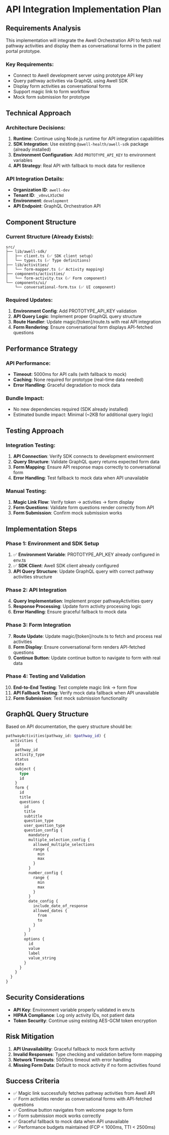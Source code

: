 # API Integration Implementation Plan

## Requirements Analysis

This implementation will integrate the Awell Orchestration API to fetch real pathway activities and display them as conversational forms in the patient portal prototype.

### Key Requirements:
- Connect to Awell development server using prototype API key
- Query pathway activities via GraphQL using Awell SDK
- Display form activities as conversational forms
- Support magic link to form workflow
- Mock form submission for prototype

## Technical Approach

### Architecture Decisions:
1. **Runtime**: Continue using Node.js runtime for API integration capabilities
2. **SDK Integration**: Use existing `@awell-health/awell-sdk` package (already installed)
3. **Environment Configuration**: Add `PROTOTYPE_API_KEY` to environment variables
4. **API Strategy**: Real API with fallback to mock data for resilience

### API Integration Details:
- **Organization ID**: `awell-dev`
- **Tenant ID**: `_v0nvLX5zCNd`
- **Environment**: `development` 
- **API Endpoint**: GraphQL Orchestration API

## Component Structure

### Current Structure (Already Exists):
```
src/
├── lib/awell-sdk/
│   ├── client.ts (✅ SDK client setup)
│   └── types.ts (✅ Type definitions)
├── lib/activities/
│   └── form-mapper.ts (✅ Activity mapping)
├── components/activities/
│   └── form-activity.tsx (✅ Form component)
└── components/ui/
    └── conversational-form.tsx (✅ UI component)
```

### Required Updates:
1. **Environment Config**: Add PROTOTYPE_API_KEY validation
2. **API Query Logic**: Implement proper GraphQL query structure  
3. **Route Handler**: Update magic/[token]/route.ts with real API integration
4. **Form Rendering**: Ensure conversational form displays API-fetched questions

## Performance Strategy

### API Performance:
- **Timeout**: 5000ms for API calls (with fallback to mock)
- **Caching**: None required for prototype (real-time data needed)
- **Error Handling**: Graceful degradation to mock data

### Bundle Impact:
- No new dependencies required (SDK already installed)
- Estimated bundle impact: Minimal (~2KB for additional query logic)

## Testing Approach

### Integration Testing:
1. **API Connection**: Verify SDK connects to development environment
2. **Query Structure**: Validate GraphQL query returns expected form data
3. **Form Mapping**: Ensure API response maps correctly to conversational form
4. **Error Handling**: Test fallback to mock data when API unavailable

### Manual Testing:
1. **Magic Link Flow**: Verify token → activities → form display
2. **Form Questions**: Validate form questions render correctly from API
3. **Form Submission**: Confirm mock submission works

## Implementation Steps

### Phase 1: Environment and SDK Setup
1. ✅ **Environment Variable**: PROTOTYPE_API_KEY already configured in env.ts
2. ✅ **SDK Client**: Awell SDK client already configured
3. **API Query Structure**: Update GraphQL query with correct pathway activities structure

### Phase 2: API Integration
4. **Query Implementation**: Implement proper pathwayActivities query
5. **Response Processing**: Update form activity processing logic  
6. **Error Handling**: Ensure graceful fallback to mock data

### Phase 3: Form Integration  
7. **Route Update**: Update magic/[token]/route.ts to fetch and process real activities
8. **Form Display**: Ensure conversational form renders API-fetched questions
9. **Continue Button**: Update continue button to navigate to form with real data

### Phase 4: Testing and Validation
10. **End-to-End Testing**: Test complete magic link → form flow
11. **API Fallback Testing**: Verify mock data fallback when API unavailable
12. **Form Submission**: Test mock submission functionality

## GraphQL Query Structure

Based on API documentation, the query structure should be:

```graphql
pathwayActivities(pathway_id: $pathway_id) {
  activities {
    id
    pathway_id  
    activity_type
    status
    date
    subject {
      type
      id
    }
    form {
      id
      title
      questions {
        id
        title
        subtitle
        question_type
        user_question_type
        question_config {
          mandatory
          multiple_selection_config {
            allowed_multiple_selections
            range {
              min
              max
            }
          }
          number_config {
            range {
              min
              max
            }
          }
          date_config {
            include_date_of_response
            allowed_dates {
              from
              to
            }
          }
        }
        options {
          id
          value
          label
          value_string
        }
      }
    }
  }
}
```

## Security Considerations

- **API Key**: Environment variable properly validated in env.ts
- **HIPAA Compliance**: Log only activity IDs, not patient data
- **Token Security**: Continue using existing AES-GCM token encryption

## Risk Mitigation

1. **API Unavailability**: Graceful fallback to mock form activity
2. **Invalid Responses**: Type checking and validation before form mapping
3. **Network Timeouts**: 5000ms timeout with error handling
4. **Missing Form Data**: Default to mock activity if no form activities found

## Success Criteria

- ✅ Magic link successfully fetches pathway activities from Awell API
- ✅ Form activities render as conversational forms with API-fetched questions
- ✅ Continue button navigates from welcome page to form
- ✅ Form submission mock works correctly
- ✅ Graceful fallback to mock data when API unavailable
- ✅ Performance budgets maintained (FCP < 1000ms, TTI < 2500ms)